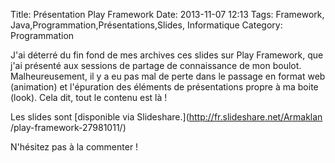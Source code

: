 Title: Présentation Play Framework
Date: 2013-11-07 12:13
Tags:  Framework, Java,Programmation,Présentations,Slides, Informatique
Category: Programmation

J'ai déterré du fin fond de mes archives ces slides sur Play Framework, que
j'ai présenté aux sessions de partage de connaissance de mon boulot.
Malheureusement, il y a eu pas mal de perte dans le passage en format web
(animation) et l'épuration des éléments de présentations propre à ma boite
(look). Cela dit, tout le contenu est là !

Les slides sont [disponible via Slideshare.](http://fr.slideshare.net/Armaklan
/play-framework-27981011/)

N'hésitez pas à la commenter !



